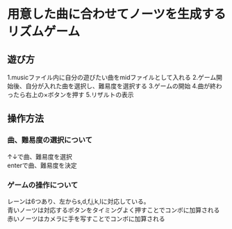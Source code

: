 # 用意した曲に合わせてノーツを生成するリズムゲーム
## 遊び方
1.musicファイル内に自分の遊びたい曲をmidファイルとして入れる
2.ゲーム開始後、自分が入れた曲を選択し、難易度を選択する
3.ゲームの開始
4.曲が終わったら右上の×ボタンを押す
5.リザルトの表示

## 操作方法
### 曲、難易度の選択について
  ↑↓で曲、難易度を選択  
  enterで曲、難易度を決定
### ゲームの操作について
  レーンは6つあり、左からs,d,f,j,k,lに対応している。  
  青いノーツは対応するボタンをタイミングよく押すことでコンボに加算される  
  赤いノーツはカメラに手を写すことでコンボに加算される
  
